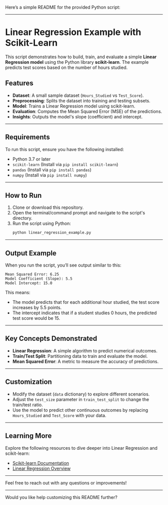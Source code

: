 Here’s a simple README for the provided Python script:

---

# Linear Regression Example with Scikit-Learn

This script demonstrates how to build, train, and evaluate a simple **Linear Regression model** using the Python library **scikit-learn**. The example predicts test scores based on the number of hours studied.

## Features

- **Dataset**: A small sample dataset (`Hours_Studied` vs `Test_Score`).
- **Preprocessing**: Splits the dataset into training and testing subsets.
- **Model**: Trains a Linear Regression model using scikit-learn.
- **Evaluation**: Computes the Mean Squared Error (MSE) of the predictions.
- **Insights**: Outputs the model's slope (coefficient) and intercept.

---

## Requirements

To run this script, ensure you have the following installed:

- Python 3.7 or later
- `scikit-learn` (Install via `pip install scikit-learn`)
- `pandas` (Install via `pip install pandas`)
- `numpy` (Install via `pip install numpy`)

---

## How to Run

1. Clone or download this repository.
2. Open the terminal/command prompt and navigate to the script's directory.
3. Run the script using Python:
   ```bash
   python linear_regression_example.py
   ```

---

## Output Example

When you run the script, you’ll see output similar to this:

```
Mean Squared Error: 6.25
Model Coefficient (Slope): 5.5
Model Intercept: 15.0
```

This means:
- The model predicts that for each additional hour studied, the test score increases by 5.5 points.
- The intercept indicates that if a student studies 0 hours, the predicted test score would be 15.

---

## Key Concepts Demonstrated

- **Linear Regression**: A simple algorithm to predict numerical outcomes.
- **Train/Test Split**: Partitioning data to train and evaluate the model.
- **Mean Squared Error**: A metric to measure the accuracy of predictions.

---

## Customization

- Modify the dataset (`data` dictionary) to explore different scenarios.
- Adjust the `test_size` parameter in `train_test_split` to change the train/test ratio.
- Use the model to predict other continuous outcomes by replacing `Hours_Studied` and `Test_Score` with your data.

---

## Learning More

Explore the following resources to dive deeper into Linear Regression and scikit-learn:

- [Scikit-learn Documentation](https://scikit-learn.org/stable/)
- [Linear Regression Overview](https://scikit-learn.org/stable/modules/generated/sklearn.linear_model.LinearRegression.html)

---

Feel free to reach out with any questions or improvements!

--- 

Would you like help customizing this README further?
